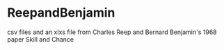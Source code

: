 # ReepandBenjamin
csv files and an xlxs file from Charles Reep and Bernard Benjamin's 1968 paper Skill and Chance
